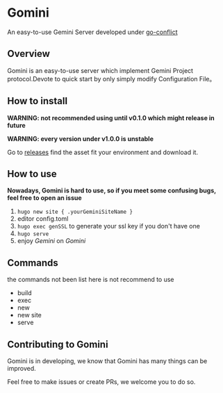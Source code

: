 # Gomini

An easy-to-use Gemini Server developed under [go-conflict](https://github.com/go-conflict/conflict)

## Overview

Gomini is an easy-to-use server which implement Gemini Project protocol.Devote to quick start by only simply modify
Configuration File。

## How to install

**WARNING: not recommended using until v0.1.0 which might release in future**

**WARNING: every version under v1.0.0 is unstable**

Go to [releases](https://github.com/lmx-Hexagram/gomini/releases) find the asset fit your environment and download
   it.

## How to use

**Nowadays, Gomini is hard to use, so if you meet some confusing bugs, feel free to open an issue**

1. `hugo new site { .yourGeminiSiteName }`
2. editor config.toml
3. `hugo exec genSSL` to generate your ssl key if you don't have one
4. `hugo serve`
5. enjoy *Gemini* on *Gomini*

## Commands

the commands not been list here is not recommend to use

+ build
+ exec
+ new
+ new site
+ serve

## Contributing to Gomini

Gomini is in developing, we know that Gomini has many things can be improved.

Feel free to make issues or create PRs, we welcome you to do so.